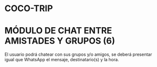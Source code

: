# COCO-TRIP

# MÓDULO DE CHAT ENTRE AMISTADES Y GRUPOS (6)

El usuario podrá chatear con sus grupos y/o amigos, se deberá presentar igual que WhatsApp el mensaje, destinatario(s) y la hora.
